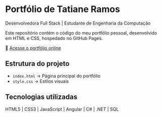 # Portfólio de Tatiane Ramos

Desenvolvedora Full Stack | Estudante de Engenharia da Computação

Este repositório contém o código do meu portfólio pessoal, desenvolvido em HTML e CSS, hospedado no GitHub Pages.

🔗 [Acesse o portfólio online](https://tatiane2022.github.io/portfolio)

## Estrutura do projeto
- `index.html` → Página principal do portfólio
- `style.css` → Estilos visuais

## Tecnologias utilizadas
HTML5 | CSS3 | JavaScript | Angular | C# | .NET | SQL